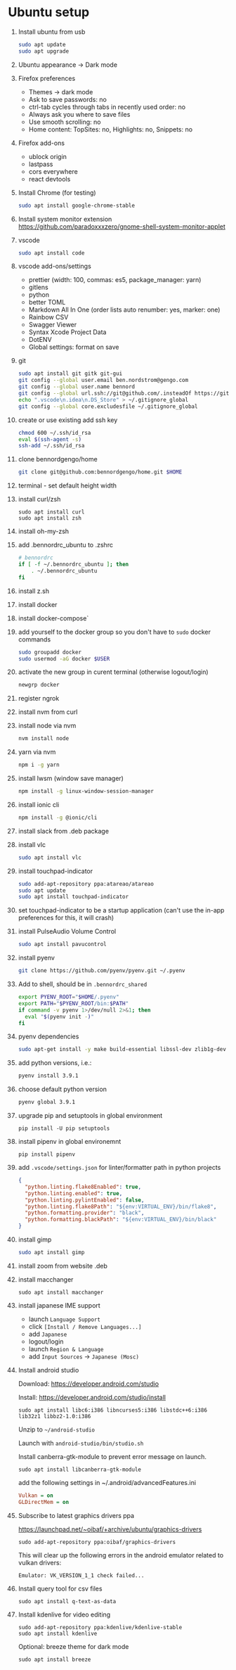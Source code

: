 # Ubuntu setup

1. Install ubuntu from usb
   ```sh
   sudo apt update
   sudo apt upgrade
   ```
1. Ubuntu appearance -> Dark mode
1. Firefox preferences

   - Themes -> dark mode
   - Ask to save passwords: no
   - ctrl-tab cycles through tabs in recently used order: no
   - Always ask you where to save files
   - Use smooth scrolling: no
   - Home content: TopSites: no, Highlights: no, Snippets: no

1. Firefox add-ons

   - ublock origin
   - lastpass
   - cors everywhere
   - react devtools

1. Install Chrome (for testing)
   ```sh
   sudo apt install google-chrome-stable
   ```
1. Install system monitor extension
   https://github.com/paradoxxxzero/gnome-shell-system-monitor-applet

1. vscode

   ```sh
   sudo apt install code
   ```

1. vscode add-ons/settings

   - prettier (width: 100, commas: es5, package_manager: yarn)
   - gitlens
   - python
   - better TOML
   - Markdown All In One (order lists auto renumber: yes, marker: one)
   - Rainbow CSV
   - Swagger Viewer
   - Syntax Xcode Project Data
   - DotENV
   - Global settings: format on save

1. git

   ```sh
   sudo apt install git gitk git-gui
   git config --global user.email ben.nordstrom@gengo.com
   git config --global user.name bennord
   git config --global url.ssh://git@github.com/.insteadOf https://github.com/
   echo ".vscode\n.idea\n.DS_Store" > ~/.gitignore_global
   git config --global core.excludesfile ~/.gitignore_global
   ```

1. create or use existing add ssh key

   ```sh
   chmod 600 ~/.ssh/id_rsa
   eval $(ssh-agent -s)
   ssh-add ~/.ssh/id_rsa
   ```

1. clone bennordgengo/home

   ```sh
   git clone git@github.com:bennordgengo/home.git $HOME
   ```

1. terminal - set default height width

1. install curl/zsh

   ```
   sudo apt install curl
   sudo apt install zsh
   ```

1. install oh-my-zsh
1. add .bennordrc_ubuntu to .zshrc
   ```sh
   # bennordrc
   if [ -f ~/.bennordrc_ubuntu ]; then
       . ~/.bennordrc_ubuntu
   fi
   ```
1. install z.sh

1. install docker

1. install docker-compose`

1. add yourself to the docker group so you don't have to `sudo` docker commands
   ```sh
   sudo groupadd docker
   sudo usermod -aG docker $USER
   ```
1. activate the new group in curent terminal (otherwise logout/login)

   ```sh
   newgrp docker
   ```

1. register ngrok

1. install nvm from curl
1. install node via nvm
   ```sh
   nvm install node
   ```
1. yarn via nvm

   ```sh
   npm i -g yarn
   ```

1. install lwsm (window save manager)

   ```sh
   npm install -g linux-window-session-manager
   ```

1. install ionic cli

   ```sh
   npm install -g @ionic/cli
   ```

1. install slack from .deb package
1. install vlc

   ```sh
   sudo apt install vlc
   ```

1. install touchpad-indicator
   ```sh
   sudo add-apt-repository ppa:atareao/atareao
   sudo apt update
   sudo apt install touchpad-indicator
   ```
1. set touchpad-indicator to be a startup application (can't use the in-app preferences for this, it will crash)

1. install PulseAudio Volume Control

   ```sh
   sudo apt install pavucontrol
   ```

1. install pyenv
   ```sh
   git clone https://github.com/pyenv/pyenv.git ~/.pyenv
   ```
1. Add to shell, should be in `.bennordrc_shared`
   ```sh
   export PYENV_ROOT="$HOME/.pyenv"
   export PATH="$PYENV_ROOT/bin:$PATH"
   if command -v pyenv 1>/dev/null 2>&1; then
     eval "$(pyenv init -)"
   fi
   ```
1. pyenv dependencies
   ```sh
   sudo apt-get install -y make build-essential libssl-dev zlib1g-dev libbz2-dev libreadline-dev libsqlite3-dev wget curl llvm libncurses5-dev libncursesw5-dev xz-utils tk-dev libffi-dev liblzma-dev python-openssl git
   ```
1. add python versions, i.e.:
   ```sh
   pyenv install 3.9.1
   ```
1. choose default python version
   ```sh
   pyenv global 3.9.1
   ```
1. upgrade pip and setuptools in global environment
   ```
   pip install -U pip setuptools
   ```
1. install pipenv in global environemnt
   ```
   pip install pipenv
   ```
1. add `.vscode/settings.json` for linter/formatter path in python projects
   ```json
   {
     "python.linting.flake8Enabled": true,
     "python.linting.enabled": true,
     "python.linting.pylintEnabled": false,
     "python.linting.flake8Path": "${env:VIRTUAL_ENV}/bin/flake8",
     "python.formatting.provider": "black",
     "python.formatting.blackPath": "${env:VIRTUAL_ENV}/bin/black"
   }
   ```
1. install gimp
   ```sh
   sudo apt install gimp
   ```
1. install zoom from website .deb
1. install macchanger
   ```
   sudo apt install macchanger
   ```
1. install japanese IME support
   - launch `Language Support`
   - click `[Install / Remove Languages...]`
   - add `Japanese`
   - logout/login
   - launch `Region & Language`
   - add `Input Sources` -> `Japanese (Mosc)`
1. Install android studio

   Download: https://developer.android.com/studio

   Install: https://developer.android.com/studio/install

   ```
   sudo apt install libc6:i386 libncurses5:i386 libstdc++6:i386 lib32z1 libbz2-1.0:i386
   ```

   Unzip to `~/android-studio`

   Launch with `android-studio/bin/studio.sh`

   Install canberra-gtk-module to prevent error message on launch.

   ```
   sudo apt install libcanberra-gtk-module
   ```

   add the following settings in ~/.android/advancedFeatures.ini

   ```ini
   Vulkan = on
   GLDirectMem = on
   ```

1. Subscribe to latest graphics drivers ppa

   https://launchpad.net/~oibaf/+archive/ubuntu/graphics-drivers

   ```
   sudo add-apt-repository ppa:oibaf/graphics-drivers
   ```

   This will clear up the following errors in the android emulator related to vulkan drivers:

   ```
   Emulator: VK_VERSION_1_1 check failed...
   ```

1. Install query tool for csv files
   ```
   sudo apt install q-text-as-data
   ```
1. Install kdenlive for video editing
   ```
   sudo add-apt-repository ppa:kdenlive/kdenlive-stable
   sudo apt install kdenlive
   ```
   Optional: breeze theme for dark mode
   ```
   sudo apt install breeze
   ```
